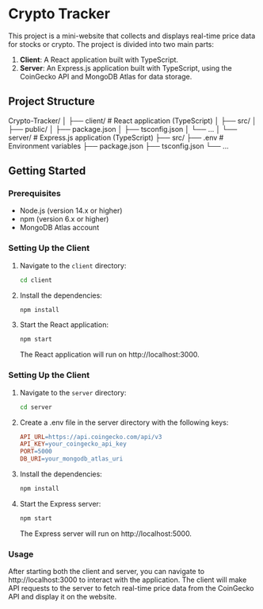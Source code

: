 # Crypto Tracker

This project is a mini-website that collects and displays real-time price data for stocks or crypto. The project is divided into two main parts:

1. **Client**: A React application built with TypeScript.
2. **Server**: An Express.js application built with TypeScript, using the CoinGecko API and MongoDB Atlas for data storage.

## Project Structure

Crypto-Tracker/
│
├── client/ # React application (TypeScript)
│ ├── src/
│ ├── public/
│ ├── package.json
│ ├── tsconfig.json
│ └── ...
│
└── server/ # Express.js application (TypeScript)
├── src/
├── .env # Environment variables
├── package.json
├── tsconfig.json
└── ...

## Getting Started

### Prerequisites

- Node.js (version 14.x or higher)
- npm (version 6.x or higher)
- MongoDB Atlas account

### Setting Up the Client

1. Navigate to the `client` directory:
   ```bash
   cd client
   ```
2. Install the dependencies:
   ```bash
   npm install
   ```
3. Start the React application:
   ```bash
   npm start
   ```
   The React application will run on http://localhost:3000.

### Setting Up the Client

1. Navigate to the `server` directory:
   ```bash
   cd server
   ```
2. Create a .env file in the server directory with the following keys:
   ```makefile
   API_URL=https://api.coingecko.com/api/v3
   API_KEY=your_coingecko_api_key
   PORT=5000
   DB_URI=your_mongodb_atlas_uri
   ```
3. Install the dependencies:
   ```bash
   npm install
   ```
4. Start the Express server:
   ```bash
   npm start
   ```
   The Express server will run on http://localhost:5000.

### Usage

After starting both the client and server, you can navigate to http://localhost:3000 to interact with the application. The client will make API requests to the server to fetch real-time price data from the CoinGecko API and display it on the website.
